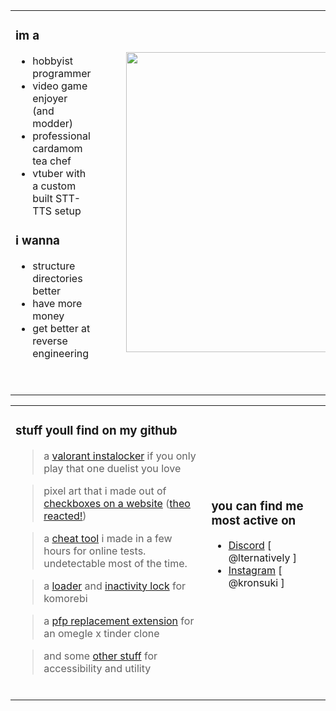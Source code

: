 <div align="center">
  <table>
    <tbody>
      <tr>
        <td>
          <h3>
            im a
          </h3>
          <ul>
            <li>
              hobbyist programmer
            </li>
            <li>
              video game enjoyer (and modder)
            </li>
            <li>
              professional cardamom tea chef
            </li>
            <li>
              vtuber with a custom built STT-TTS setup
            </li>
          </ul>
            <h3>
            i wanna
          </h3>
          <ul>
            <li>
              structure directories better
            </li>
            <li>
              have more money
            </li>
            <li>
              get better at reverse engineering
            </li>
          </ul>
          <p>&nbsp</p>
        </td>
        <td>
          <figure class="image">
            <img src="https://media1.giphy.com/media/v1.Y2lkPTc5MGI3NjExeTB6NXlmYWVpaTlxYWZzd2hwbGp4YmNpeWFyMnk3OGM2OGUxNmdhNCZlcD12MV9pbnRlcm5hbF9naWZfYnlfaWQmY3Q9Zw/eElgvISNmerUfWrDFv/giphy.gif"  sizes="100vw" width="480">
          </figure>
        </td>
      </tr>
    </tbody>
  </table>
</div>

<div align="center">
  <table style="width: 100%;">
    <tbody>
      <tr>
        <td>
          <!-- <img src="https://github-readme-stats.vercel.app/api?username=suppliedorange&theme=transparent&show_icons=true"> -->
          <h3>stuff youll find on my github</h3>
          <blockquote>a <a href="https://github.com/SuppliedOrange/VALORANT-Instalocker">valorant instalocker</a> if you only play that one duelist you love</blockquote>
          <blockquote>pixel art that i made out of <a href="https://github.com/SuppliedOrange/obcb-contraptions">checkboxes on a website</a> (<a href="https://youtu.be/hTxArh6tBHY?si=nphmr2JWVQ9FJcSh&t=2068">theo reacted!</a>)</blockquote>
          <blockquote>a <a href="https://github.com/SuppliedOrange/digital-cheatsheet">cheat tool</a> i made in a few hours for online tests. undetectable most of the time.</blockquote>
          <blockquote>a <a href="https://github.com/SuppliedOrange/komorebi-loading">loader</a> and <a href="https://github.com/SuppliedOrange/InactivityMonitor">inactivity lock</a> for komorebi </blockquote>
          <blockquote>a <a href="https://github.com/SuppliedOrange/Chatroulette-Custom-Selfie">pfp replacement extension</a> for an omegle x tinder clone</blockquote>
          <blockquote>and some <a href="https://github.com/SuppliedOrange?tab=repositories">other stuff</a> for accessibility and utility</blockquote>
          &nbsp
        </td>
        <td>
          <h3>
            you can find me most active on
          </h3>
          <ul>
            <li>
              <a href="https://discord.com/users/735322421862727760">Discord</a> [ @lternatively ]
            </li>
            <li>
              <a href="https://www.instagram.com/kronsuki/">Instagram</a> [ @kronsuki ]
            </li>
          </ul>
          <p>
            &nbsp;
          </p>
        </td>
      </tr>
    </tbody>
  </table>
</div>
